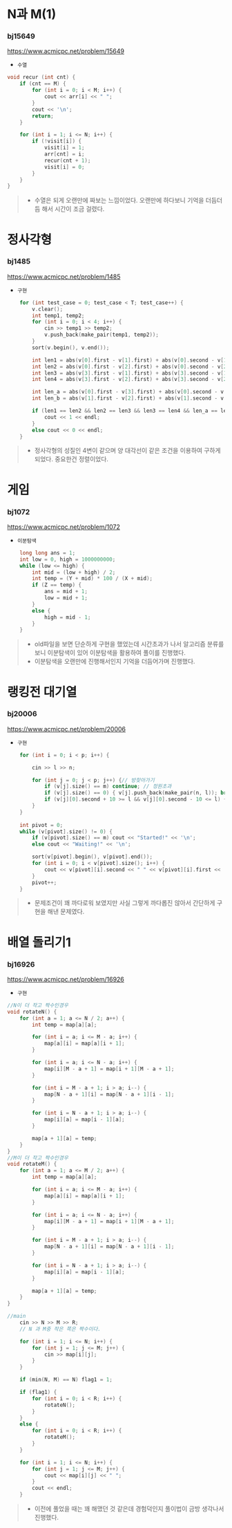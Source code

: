 ﻿
#  N과 M(1)
### bj15649
https://www.acmicpc.net/problem/15649
+ `수열`
```c++
void recur (int cnt) {
	if (cnt == M) {
		for (int i = 0; i < M; i++) {
			cout << arr[i] << " ";
		}
		cout << '\n';
		return;
	}

	for (int i = 1; i <= N; i++) {
		if (!visit[i]) {
			visit[i] = 1;
			arr[cnt] = i;
			recur(cnt + 1);
			visit[i] = 0;
		}
	}
}
```
>-  수열은 되게 오랜만에 짜보는 느낌이었다. 오랜만에 하다보니 기억을 더듬더듬 해서 시간이 조금 걸렸다.


# 정사각형
### bj1485
https://www.acmicpc.net/problem/1485
- `구현`
```c++
	for (int test_case = 0; test_case < T; test_case++) {
		v.clear();
		int temp1, temp2;
		for (int i = 0; i < 4; i++) {
			cin >> temp1 >> temp2;
			v.push_back(make_pair(temp1, temp2));
		}
		sort(v.begin(), v.end());

		int len1 = abs(v[0].first - v[1].first) + abs(v[0].second - v[1].second);
		int len2 = abs(v[0].first - v[2].first) + abs(v[0].second - v[2].second);
		int len3 = abs(v[3].first - v[1].first) + abs(v[3].second - v[1].second);
		int len4 = abs(v[3].first - v[2].first) + abs(v[3].second - v[2].second);

		int len_a = abs(v[0].first - v[3].first) + abs(v[0].second - v[3].second);
		int len_b = abs(v[1].first - v[2].first) + abs(v[1].second - v[2].second);

		if (len1 == len2 && len2 == len3 && len3 == len4 && len_a == len_b) {
			cout << 1 << endl;
		}
		else cout << 0 << endl;
	}
```
> - 정사각형의 성질인 4변이 같으며 양 대각선이 같은 조건을 이용하여 구하게 되었다. 중요한건 정렬이었다.

# 게임
### bj1072
https://www.acmicpc.net/problem/1072
- `이분탐색`
```c++
	long long ans = 1;
	int low = 0, high = 1000000000;
	while (low <= high) {
		int mid = (low + high) / 2;
		int temp = (Y + mid) * 100 / (X + mid);
		if (Z == temp) {
			ans = mid + 1;
			low = mid + 1;
		}
		else {
			high = mid - 1;
		}
	}
```
>- old파일을 보면 단순하게 구현을 했었는데 시간초과가 나서 알고리즘 분류를 보니 이분탐색이 있어 이분탐색을 활용하여 풀이를 진행했다.
>- 이분탐색을 오랜만에 진행해서인지 기억을 더듬어가며 진행했다.

# 랭킹전 대기열
### bj20006
https://www.acmicpc.net/problem/20006
- `구현`
```c++
	for (int i = 0; i < p; i++) {

		cin >> l >> n;

		for (int j = 0; j < p; j++) {// 방찾아가기
			if (v[j].size() == m) continue; // 정원초과
			if (v[j].size() == 0) { v[j].push_back(make_pair(n, l)); break; } // 빈방
			if (v[j][0].second + 10 >= l && v[j][0].second - 10 <= l) {v[j].push_back(make_pair(n, l)); break;} // 들어갈 수 있는 방
		}
	}
	
	int pivot = 0;
	while (v[pivot].size() != 0) {
		if (v[pivot].size() == m) cout << "Started!" << '\n';
		else cout << "Waiting!" << '\n';

		sort(v[pivot].begin(), v[pivot].end());
		for (int i = 0; i < v[pivot].size(); i++) {
			cout << v[pivot][i].second << " " << v[pivot][i].first << '\n';
		}
		pivot++;
	}
```
>- 문제조건이 꽤 까다로워 보였지만 사실 그렇게 까다롭진 않아서 간단하게 구현을 해낸 문제였다.

# 배열 돌리기1
### bj16926
https://www.acmicpc.net/problem/16926
- `구현`
```c++
//N이 더 작고 짝수인경우
void rotateN() {
	for (int a = 1; a <= N / 2; a++) {
		int temp = map[a][a];

		for (int i = a; i <= M - a; i++) {
			map[a][i] = map[a][i + 1];
		}

		for (int i = a; i <= N - a; i++) {
			map[i][M - a + 1] = map[i + 1][M - a + 1];
		}

		for (int i = M - a + 1; i > a; i--) {
			map[N - a + 1][i] = map[N - a + 1][i - 1];
		}

		for (int i = N - a + 1; i > a; i--) {
			map[i][a] = map[i - 1][a];
		}

		map[a + 1][a] = temp;
	}
}
//M이 더 작고 짝수인경우
void rotateM() {
	for (int a = 1; a <= M / 2; a++) {
		int temp = map[a][a];

		for (int i = a; i <= M - a; i++) {
			map[a][i] = map[a][i + 1];
		}

		for (int i = a; i <= N - a; i++) {
			map[i][M - a + 1] = map[i + 1][M - a + 1];
		}

		for (int i = M - a + 1; i > a; i--) {
			map[N - a + 1][i] = map[N - a + 1][i - 1];
		}

		for (int i = N - a + 1; i > a; i--) {
			map[i][a] = map[i - 1][a];
		}

		map[a + 1][a] = temp;
	}
}

//main
	cin >> N >> M >> R;
	// N 과 M중 작은 쪽은 짝수이다.

	for (int i = 1; i <= N; i++) {
		for (int j = 1; j <= M; j++) {
			cin >> map[i][j];
		}
	}

	if (min(N, M) == N) flag1 = 1;

	if (flag1) {
		for (int i = 0; i < R; i++) {
			rotateN();
		}
	}
	else {
		for (int i = 0; i < R; i++) {
			rotateM();
		}
	}

	for (int i = 1; i <= N; i++) {
		for (int j = 1; j <= M; j++) {
			cout << map[i][j] << " ";
		}
		cout << endl;
	}
```
>- 이전에 풀었을 때는 꽤 해맸던 것 같은데 경험덕인지 풀이법이 금방 생각나서 진행했다.
